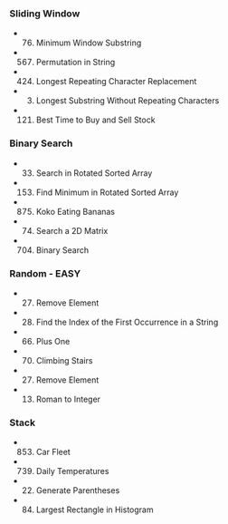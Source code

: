 ### Sliding Window

- 76. Minimum Window Substring
- 567. Permutation in String
- 424. Longest Repeating Character Replacement
- 3. Longest Substring Without Repeating Characters
- 121. Best Time to Buy and Sell Stock

### Binary Search

- 33. Search in Rotated Sorted Array
- 153.  Find Minimum in Rotated Sorted Array
- 875.  Koko Eating Bananas
- 74. Search a 2D Matrix
- 704.  Binary Search

### Random - EASY

- 27. Remove Element
- 28. Find the Index of the First Occurrence in a String
- 66. Plus One
- 70. Climbing Stairs
- 27. Remove Element
- 13. Roman to Integer

### Stack

- 853.  Car Fleet
- 739.  Daily Temperatures
- 22. Generate Parentheses
- 84. Largest Rectangle in Histogram
